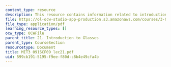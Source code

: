 ```yaml
---
content_type: resource
description: This resource contains information related to introduction to glasses.
file: https://ol-ocw-studio-app-production.s3.amazonaws.com/courses/3-091sc-introduction-to-solid-state-chemistry-fall-2010/599cb1915195f9eef80dc8b4e49cfa4b_MIT3_091SCF09_lec21.pdf
file_type: application/pdf
learning_resource_types: []
ocw_type: OCWFile
parent_title: 21. Introduction to Glasses
parent_type: CourseSection
resourcetype: Document
title: MIT3_091SCF09_lec21.pdf
uid: 599cb191-5195-f9ee-f80d-c8b4e49cfa4b
---
```

